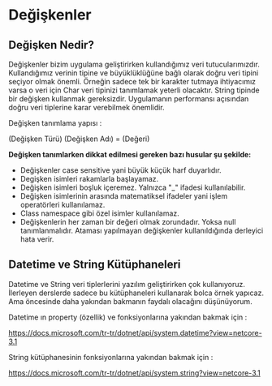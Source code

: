 # Değişkenler

## Değişken Nedir?

Değişkenler bizim uygulama geliştirirken kullandığımız veri tutucularımızdır. Kullandığımız verinin tipine ve büyüklüklüğüne bağlı olarak doğru veri tipini seçiyor olmak önemli. Örneğin sadece tek bir karakter tutmaya ihtiyacımız varsa o veri için Char veri tipinizi tanımlamak yeterli olacaktır. String tipinde bir değişken kullanmak gereksizdir. Uygulamanın performansı açısından doğru veri tiplerine karar verebilmek önemlidir. 

Değişken tanımlama yapısı : 

(Değişken Türü) (Değişken Adı) = (Değeri)

**Değişken tanımlarken dikkat edilmesi gereken bazı husular şu şekilde:**

* Değişkenler case sensitive yani büyük küçük harf duyarlıdır. 
* Degişken isimleri rakamlarla başlayamaz. 
* Değişken isimleri boşluk içeremez. Yalnızca "_" ifadesi kullanılabilir.
* Değişken isimlerinin arasında matematiksel ifadeler yani işlem operatörleri kullanılamaz. 
* Class namespace gibi özel isimler kullanılamaz. 
* Değişkenlerin her zaman bir değeri olmak zorundadır. Yoksa null tanımlanmalıdır. Ataması yapılmayan değişkenler kullanıldığında derleyici hata verir. 

## Datetime ve String Kütüphaneleri

Datetime ve String veri tiplerlerini yazılım geliştirirken çok kullanıyoruz. İlerleyen derslerde sadece bu kütüphaneleri kullanarak bolca örnek yapıcaz. Ama öncesinde daha yakından bakmanın faydalı olacağını düşünüyorum.

Datetime ın property (özellik) ve fonksiyonlarına yakından bakmak için : 

https://docs.microsoft.com/tr-tr/dotnet/api/system.datetime?view=netcore-3.1

String kütüphanesinin fonksiyonlarına yakından bakmak için : 

https://docs.microsoft.com/tr-tr/dotnet/api/system.string?view=netcore-3.1

